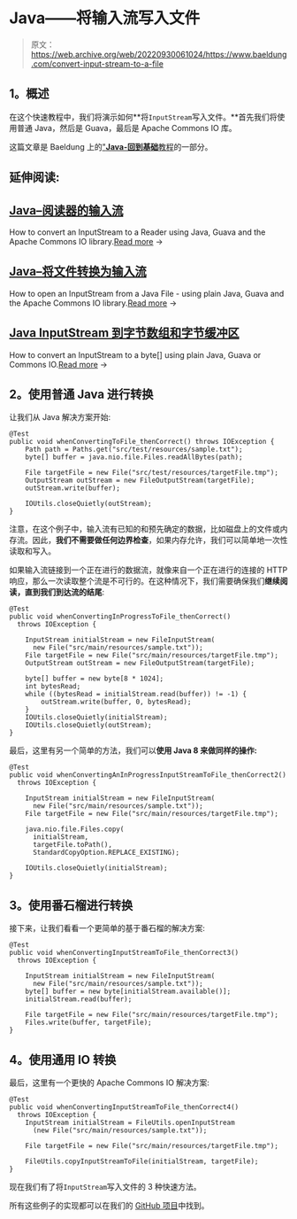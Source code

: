 # Java——将输入流写入文件

> 原文：<https://web.archive.org/web/20220930061024/https://www.baeldung.com/convert-input-stream-to-a-file>

## **1。概述**

在这个快速教程中，我们将演示如何**将`InputStream`写入文件。**首先我们将使用普通 Java，然后是 Guava，最后是 Apache Commons IO 库。

这篇文章是 Baeldung 上的["**Java-回到基础**教程](/web/20220525002142/https://www.baeldung.com/java-tutorial "The Java Guide on IO and Collections")的一部分。

## 延伸阅读:

## [Java–阅读器的输入流](/web/20220525002142/https://www.baeldung.com/java-convert-inputstream-to-reader)

How to convert an InputStream to a Reader using Java, Guava and the Apache Commons IO library.[Read more](/web/20220525002142/https://www.baeldung.com/java-convert-inputstream-to-reader) →

## [Java–将文件转换为输入流](/web/20220525002142/https://www.baeldung.com/convert-file-to-input-stream)

How to open an InputStream from a Java File - using plain Java, Guava and the Apache Commons IO library.[Read more](/web/20220525002142/https://www.baeldung.com/convert-file-to-input-stream) →

## [Java InputStream 到字节数组和字节缓冲区](/web/20220525002142/https://www.baeldung.com/convert-input-stream-to-array-of-bytes)

How to convert an InputStream to a byte[] using plain Java, Guava or Commons IO.[Read more](/web/20220525002142/https://www.baeldung.com/convert-input-stream-to-array-of-bytes) →

## **2。使用普通 Java 进行转换**

让我们从 Java 解决方案开始:

```
@Test
public void whenConvertingToFile_thenCorrect() throws IOException {
    Path path = Paths.get("src/test/resources/sample.txt");
    byte[] buffer = java.nio.file.Files.readAllBytes(path);

    File targetFile = new File("src/test/resources/targetFile.tmp");
    OutputStream outStream = new FileOutputStream(targetFile);
    outStream.write(buffer);

    IOUtils.closeQuietly(outStream);
}
```

注意，在这个例子中，输入流有已知的和预先确定的数据，比如磁盘上的文件或内存流。因此，**我们不需要做任何边界检查**，如果内存允许，我们可以简单地一次性读取和写入。

如果输入流链接到一个正在进行的数据流，就像来自一个正在进行的连接的 HTTP 响应，那么一次读取整个流是不可行的。在这种情况下，我们需要确保我们**继续阅读，直到我们到达流的结尾**:

```
@Test
public void whenConvertingInProgressToFile_thenCorrect() 
  throws IOException {

    InputStream initialStream = new FileInputStream(
      new File("src/main/resources/sample.txt"));
    File targetFile = new File("src/main/resources/targetFile.tmp");
    OutputStream outStream = new FileOutputStream(targetFile);

    byte[] buffer = new byte[8 * 1024];
    int bytesRead;
    while ((bytesRead = initialStream.read(buffer)) != -1) {
        outStream.write(buffer, 0, bytesRead);
    }
    IOUtils.closeQuietly(initialStream);
    IOUtils.closeQuietly(outStream);
}
```

最后，这里有另一个简单的方法，我们可以**使用 Java 8 来做同样的操作:**

```
@Test
public void whenConvertingAnInProgressInputStreamToFile_thenCorrect2() 
  throws IOException {

    InputStream initialStream = new FileInputStream(
      new File("src/main/resources/sample.txt"));
    File targetFile = new File("src/main/resources/targetFile.tmp");

    java.nio.file.Files.copy(
      initialStream, 
      targetFile.toPath(), 
      StandardCopyOption.REPLACE_EXISTING);

    IOUtils.closeQuietly(initialStream);
}
```

## **3。使用番石榴进行转换**

接下来，让我们看看一个更简单的基于番石榴的解决方案:

```
@Test
public void whenConvertingInputStreamToFile_thenCorrect3() 
  throws IOException {

    InputStream initialStream = new FileInputStream(
      new File("src/main/resources/sample.txt"));
    byte[] buffer = new byte[initialStream.available()];
    initialStream.read(buffer);

    File targetFile = new File("src/main/resources/targetFile.tmp");
    Files.write(buffer, targetFile);
}
```

## **4。使用通用 IO 转换**

最后，这里有一个更快的 Apache Commons IO 解决方案:

```
@Test
public void whenConvertingInputStreamToFile_thenCorrect4() 
  throws IOException {
    InputStream initialStream = FileUtils.openInputStream
      (new File("src/main/resources/sample.txt"));

    File targetFile = new File("src/main/resources/targetFile.tmp");

    FileUtils.copyInputStreamToFile(initialStream, targetFile);
}
```

现在我们有了将`InputStream`写入文件的 3 种快速方法。

所有这些例子的实现都可以在我们的 [GitHub 项目](https://web.archive.org/web/20220525002142/https://github.com/eugenp/tutorials/tree/master/core-java-modules/core-java-io-conversions-2)中找到。